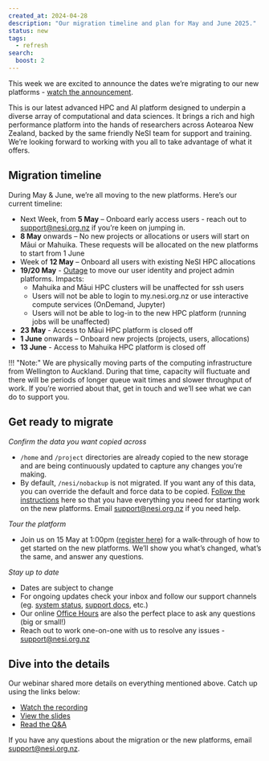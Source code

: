 ```yaml
---
created_at: 2024-04-28
description: "Our migration timeline and plan for May and June 2025."
status: new
tags:
  - refresh
search:
  boost: 2
---
```


This week we are excited to announce the dates we’re migrating to our new platforms - [watch the announcement](https://youtu.be/EBDwWN6Fsas?si=rSV8SxfzmUZi5NcG).

This is our latest advanced HPC and AI platform designed to underpin a diverse array of computational and data sciences. It brings a rich and high performance platform into the hands of researchers across Aotearoa New Zealand, backed by the same friendly NeSI team for support and training. We’re looking forward to working with you all to take advantage of what it offers.

 

## Migration timeline

During May & June, we’re all moving to the new platforms. Here’s our current timeline:

- Next Week, from **5 May** – Onboard early access users - reach out to support@nesi.org.nz if you’re keen on jumping in.
- **8 May** onwards – No new projects or allocations or users will start on Māui or Mahuika. These requests will be allocated on the new platforms to start from 1 June
- Week of **12 May** – Onboard all users with existing NeSI HPC allocations
- **19/20 May** - [Outage](https://status.nesi.org.nz/incidents/3y3ttj57fts6) to move our user identity and project admin platforms. Impacts:
  - Mahuika and Māui HPC clusters will be unaffected for ssh users
  - Users will not be able to login to my.nesi.org.nz or use interactive compute services (OnDemand, Jupyter)
  - Users will not be able to log-in to the new HPC platform (running jobs will be unaffected)
- **23 May** - Access to Māui HPC platform is closed off
- **1 June** onwards – Onboard new projects (projects, users, allocations)
- **13 June** - Access to Mahuika HPC platform is closed off


!!! "Note:"
    We are physically moving parts of the computing infrastructure from Wellington to Auckland. During that time, capacity will fluctuate and there will be periods of longer queue wait times and slower throughput of work. If you’re worried about that, get in touch and we’ll see what we can do to support you.

 
## Get ready to migrate

_Confirm the data you want copied across_

- `/home` and `/project` directories are already copied to the new storage and are being continuously updated to capture any changes you’re making. 
- By default, `/nesi/nobackup` is not migrated. If you want any of this data, you can override the default and force data to be copied. [Follow the instructions](https://docs.nesi.org.nz/Storage/File_Systems_and_Quotas/Moving_to_the_new_filesystem/) here so that you have everything you need for starting work on the new platforms. Email support@nesi.org.nz if you need help.

_Tour the platform_

- Join us on 15 May at 1:00pm ([register here](https://www.eventbrite.co.nz/e/platform-refresh-update-getting-started-on-the-new-platforms-registration-1347251127389?aff=oddtdtcreator)) for a walk-through of how to get started on the new platforms. We’ll show you what’s changed, what’s the same, and answer any questions.

_Stay up to date_

- Dates are subject to change
- For ongoing updates check your inbox and follow our support channels (eg. [system status](https://status.nesi.org.nz/), [support docs](https://docs.nesi.org.nz/), etc.)
- Our online [Office Hours](https://docs.nesi.org.nz/Getting_Started/Getting_Help/Weekly_Online_Office_Hours/) are also the perfect place to ask any questions (big or small!)
- Reach out to work one-on-one with us to resolve any issues - support@nesi.org.nz

 
## Dive into the details

Our webinar shared more details on everything mentioned above. Catch up using the links below:

- [Watch the recording](https://youtu.be/EBDwWN6Fsas?si=rSV8SxfzmUZi5NcG) 
- [View the slides](https://drive.google.com/file/d/1DFdGTwQNZft6try6PTTlpJ-5-RmxB42Y/view?usp=sharing)
- [Read the Q&A](https://docs.google.com/document/d/18OZXXzezhoCN8BspEsz66enGVSE_yyBAubygiC7QDwU/edit?usp=sharing)

 
If you have any questions about the migration or the new platforms, email support@nesi.org.nz. 

 

